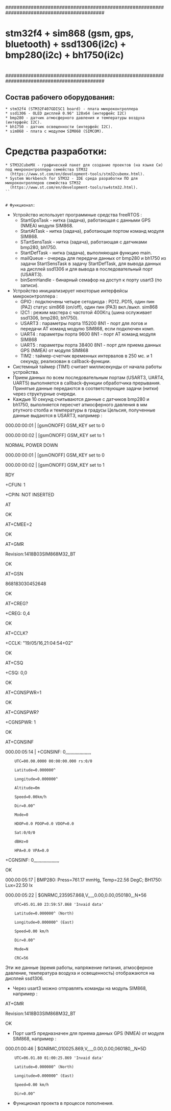 ###########################################################################################
#
# stm32f4 + sim868 (gsm, gps, bluetooth) + ssd1306(i2c) + bmp280(i2c) + bh1750(i2c)
#
###########################################################################################


## Состав рабочего оборудования:

```
* stm32f4 (STM32F407GDISC1 board) - плата микроконтроллера
* ssd1306 - OLED дисплей 0.96" 128x64 (интерфейс I2C)
* bmp280 - датчик атмосферного давления и температуры воздуха (интерфейс I2C).
* bh1750 - датчик освещенности (интерфейс I2C).
* sim868 - плата с модулем SIM868 (SIMCOM).
```


# Средства разработки:

```
* STM32CubeMX - графический пакет для создание проектов (на языке Си) под микроконтроллеры семейства STM32
  (https://www.st.com/en/development-tools/stm32cubemx.html).
* System Workbench for STM32 - IDE среда разработки ПО для микроконтроллеров семейства STM32
  (https://www.st.com/en/development-tools/sw4stm32.html).
``


# Функционал:

```
* Устройство использует программные средства freeRTOS :
  - StartGpsTask - нитка (задача), работающая с данными GPS (NMEA) модуля SIM868.
  - StartAtTask - нитка (задача), работающая портом команд модуля SIM868.
  - STartSensTask - нитка (задача), работающая с датчиками bmp280, bh1750.
  - StartDefTask - нитка (задача), выполняющая функцию main.
  - mailQueue - очередь для передачи данных от bmp280 и bh1750 из задачи StartSensTask в задачу StartDefTask,
    для вывода данных на дисплей ssd1306 и для вывода в последовательный порт (USART3).
  - binSemHandle - бинарный семафор на доступ к порту usart3 (по записи).
* Устройство инициализирует некоторые интерфейсы микроконтроллера :
  - GPIO : подключены четыре сетодиода : PD12..PD15, один пин (PA2) статус sim868 (on/off), один пин (PA3) вкл./выкл. sim868
  - I2C1 : режим мастера с частотой 400Кгц (шина ослуживает ssd1306, bmp280, bh1750).
  - USART3 : параметры порта 115200 8N1 - порт для логов и передачи AT команд модулю SIM868, если подключен комп.
  - UART4 : параметры порта 9600 8N1 - порт AT команд модуля SIM868
  - UART5 : параметры порта 38400 8N1 - порт для приема данных GPS (NMEA) от модуля SIM868
  - TIM2 : таймер-счетчик временных интервалов в 250 мс. и 1 секунду, реализован в callback-функции.
* Системный таймер (TIM1) считает миллисекунды от начала работы устройства.
* Прием данных по всем последовательным портам (USART3, UART4, UART5) выполняется в callback-функции обработчика прерывания.
  Принятые данные передаются в соответствующие задачи (нитки) через структурные очереди.
* Каждые 10 секунд считываются данные с датчиков bmp280 и bh1750, выполняется пересчет атмосферного
  давления в мм ртутного столба и температуры в градусы Цельсия, полученные данные выдаются
  в USART3, например :

000.00:00:01 | [gsmONOFF] GSM_KEY set to 0

000.00:00:02 | [gsmONOFF] GSM_KEY set to 1

NORMAL POWER DOWN

000.00:00:01 | [gsmONOFF] GSM_KEY set to 0

000.00:00:02 | [gsmONOFF] GSM_KEY set to 1

RDY

+CFUN: 1

+CPIN: NOT INSERTED

AT

OK

AT+CMEE=2

OK

AT+GMR

Revision:1418B03SIM868M32_BT

OK

AT+GSN

868183030452648

OK

AT+CREG?

+CREG: 0,4

OK

AT+CCLK?

+CCLK: "19/05/16,21:04:54+02"

OK

AT+CSQ

+CSQ: 0,0

OK

AT+CGNSPWR=1

OK

AT+CGNSPWR?

+CGNSPWR: 1

OK

AT+CGNSINF

000.00:05:14 | +CGNSINF: 0,,,,,,,,,,,,,,,,,,,,

        UTC=00.00.0000 00:00:00.000 rs:0/0

        Latitude=0.000000^

        Longitude=0.000000^

        Altitude=0m

        Speed=0.00km/h

        Dir=0.00^

        Mode=0

        HDOP=0.0 PDOP=0.0 VDOP=0.0

        Sat:0/0/0

        dBHz=0

        HPA=0.0 VPA=0.0

+CGNSINF: 0,,,,,,,,,,,,,,,,,,,,

OK

000.00:05:17 | BMP280: Press=761.17 mmHg, Temp=22.56 DegC; BH1750: Lux=22.50 lx

000.00:05:22 | $GNRMC,235957.868,V,,,,,0.00,0.00,050180,,,N*56

        UTC=05.01.80 23:59:57.868 'Invaid data'

        Latitude=0.000000^ (North)

        Longitude=0.000000^ (East)

        Speed=0.00 km/h

        Dir=0.00^

        Mode=N

        CRC=56

  Эти же данные (время работы, напряжение питания, атмосферное давление, температура воздуха и освещенность)
отображаются на дисплей ssd1306.

* Через usart3 можно отправлять команды на модуль SIM868, например :

AT+GMR

Revision:1418B03SIM868M32_BT

OK

* Порт uart5 предназначен для приема данных GPS (NMEA) от модуля SIM868, например :

000.01:00:46 | $GNRMC,010025.869,V,,,,,0.00,0.00,060180,,,N*5D

        UTC=06.01.80 01:00:25.869 'Invaid data'

        Latitude=0.000000^ (North)

        Longitude=0.000000^ (East)

        Speed=0.00 km/h

        Dir=0.00^

* Функционал проекта в процессе пополнения.
```

